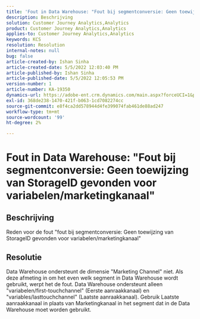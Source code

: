 ```yaml
---
title: 'Fout in Data Warehouse: "Fout bij segmentconversie: Geen toewijzing van StorageID gevonden voor variabelen/marketingkanaal"'
description: Beschrijving
solution: Customer Journey Analytics,Analytics
product: Customer Journey Analytics,Analytics
applies-to: Customer Journey Analytics,Analytics
keywords: KCS
resolution: Resolution
internal-notes: null
bug: false
article-created-by: Ishan Sinha
article-created-date: 5/5/2022 12:03:40 PM
article-published-by: Ishan Sinha
article-published-date: 5/5/2022 12:05:53 PM
version-number: 1
article-number: KA-19350
dynamics-url: https://adobe-ent.crm.dynamics.com/main.aspx?forceUCI=1&pagetype=entityrecord&etn=knowledgearticle&id=6b3d8862-6bcc-ec11-a7b5-6045bd00db25
exl-id: 368de238-1470-421f-b063-1cd7082274cc
source-git-commit: e8f4ca2dd578944d4fe399074fab461de88ad247
workflow-type: tm+mt
source-wordcount: '99'
ht-degree: 2%

---
```


# Fout in Data Warehouse: &quot;Fout bij segmentconversie: Geen toewijzing van StorageID gevonden voor variabelen/marketingkanaal&quot;

## Beschrijving

Reden voor de fout &quot;fout bij segmentconversie: Geen toewijzing van StorageID gevonden voor variabelen/marketingkanaal&quot;

## Resolutie


Data Warehouse ondersteunt de dimensie &quot;Marketing Channel&quot; niet. Als deze afmeting in om het even welk segment in Data Warehouse wordt gebruikt, werpt het de fout. Data Warehouse ondersteunt alleen &quot;variabelen/first-touchchannel&quot; (Eerste aanraakkanaal) en &quot;variables/lasttouchchannel&quot; (Laatste aanraakkanaal). Gebruik Laatste aanraakkanaal in plaats van Marketingkanaal in het segment dat in de Data Warehouse moet worden gebruikt.
